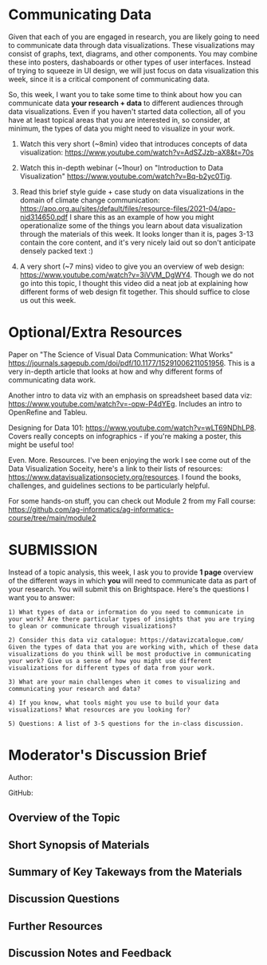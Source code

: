 # Communicating Data

Given that each of you are engaged in research, you are likely going to need to communicate data through data visualizations. These visualizations may consist of graphs, text, diagrams, and other components. You may combine these into posters, dashaboards or other types of user interfaces. Instead of trying to squeeze in UI design, we will just focus on data visualization this week, since it is a critical component of communicating data. 

So, this week, I want you to take some time to think about how you can communicate data **your research + data** to different audiences through data visualizations. Even if you haven't started data collection, all of you have at least topical areas that you are interested in, so consider, at minimum, the types of data you might need to visualize in your work.

1. Watch this very short (~8min) video that introduces concepts of data visualization: https://www.youtube.com/watch?v=AdSZJzb-aX8&t=70s

2. Watch this in-depth webinar (~1hour) on "Introduction to Data Visualization"
https://www.youtube.com/watch?v=Bq-b2yc0Tig. 


3. Read this brief style guide + case study on data visualizations in the domain of climate change communication: https://apo.org.au/sites/default/files/resource-files/2021-04/apo-nid314650.pdf I share this as an example of how you might operationalize some of the things you learn about data visualization through the materials of this week. It looks longer than it is, pages 3-13 contain the core content, and it's very nicely laid out so don't anticipate densely packed text :)

4. A very short (~7 mins) video to give you an overview of web design: https://www.youtube.com/watch?v=3iVVM_DgWY4. Though we do not go into this topic, I thought this video did a neat job at explaining how different forms of web design fit together. This should suffice to close us out this week.


# Optional/Extra Resources
Paper on "The Science of Visual Data
Communication: What Works" https://journals.sagepub.com/doi/pdf/10.1177/15291006211051956. This is a very in-depth article that looks at how and why different forms of communicating data work. 

Another intro to data viz with an emphasis on spreadsheet based data viz: https://www.youtube.com/watch?v=-opw-P4dYEg. Includes an intro to OpenRefine and Tableu.

Designing for Data 101: https://www.youtube.com/watch?v=wLT69NDhLP8. Covers really concepts on infographics  - if you're making a poster, this might be useful too! 

Even. More. Resources. I've been enjoying the work I see come out of the Data Visualization Soceity, here's a link to their lists of resources: https://www.datavisualizationsociety.org/resources. I found the books, challenges, and guidelines sections to be particularly helpful.

For some hands-on stuff, you can check out Module 2 from my Fall course: https://github.com/ag-informatics/ag-informatics-course/tree/main/module2 


# SUBMISSION

Instead of a topic analysis, this week, I ask you to provide **1 page** overview of the different ways in which **you** will need to communicate data as part of your research. You will submit this on Brightspace. Here's the questions I want you to answer:

	1) What types of data or information do you need to communicate in your work? Are there particular types of insights that you are trying to glean or communicate through visualizations?

	2) Consider this data viz catalogue: https://datavizcatalogue.com/ Given the types of data that you are working with, which of these data visualizations do you think will be most productive in communicating your work? Give us a sense of how you might use different visualizations for different types of data from your work.

	3) What are your main challenges when it comes to visualizing and communicating your research and data?

	4) If you know, what tools might you use to build your data visualizations? What resources are you looking for?

	5) Questions: A list of 3-5 questions for the in-class discussion.


# Moderator's Discussion Brief
Author: 

GitHub: 

## Overview of the Topic

 

## Short Synopsis of Materials


## Summary of Key Takeways from the Materials




## Discussion Questions



## Further Resources



## Discussion Notes and Feedback
